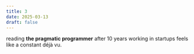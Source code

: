 ```yaml
---
title: 3
date: 2025-03-13
draft: false
---
```


reading **the pragmatic programmer** after 10 years working in startups feels like a constant déjà vu.